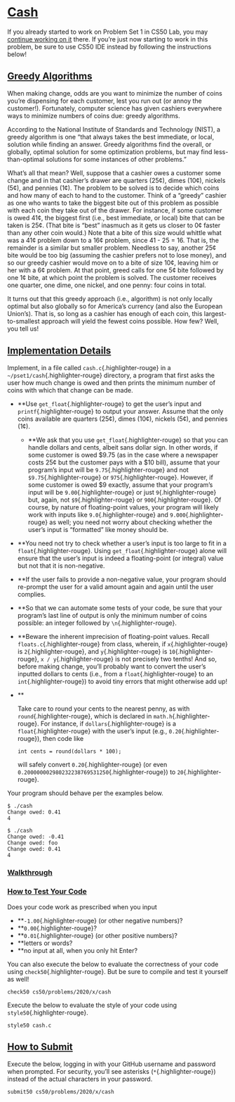 # [Cash](https://cs50.harvard.edu/x/2020/psets/1/cash/#cash)

If you already started to work on Problem Set 1 in CS50 Lab, you may
[continue working on it](https://lab.cs50.io/cs50/labs/2020/x/cash/)
there. If you’re just now starting to work in this problem, be sure to
use CS50 IDE instead by following the instructions below!

## [Greedy Algorithms](https://cs50.harvard.edu/x/2020/psets/1/cash/#greedy-algorithms)

When making change, odds are you want to minimize the number of coins
you’re dispensing for each customer, lest you run out (or annoy the
customer!). Fortunately, computer science has given cashiers everywhere
ways to minimize numbers of coins due: greedy algorithms.

According to the National Institute of Standards and Technology (NIST),
a greedy algorithm is one “that always takes the best immediate, or
local, solution while finding an answer. Greedy algorithms find the
overall, or globally, optimal solution for some optimization problems,
but may find less-than-optimal solutions for some instances of other
problems.”

What’s all that mean? Well, suppose that a cashier owes a customer some
change and in that cashier’s drawer are quarters (25¢), dimes (10¢),
nickels (5¢), and pennies (1¢). The problem to be solved is to decide
which coins and how many of each to hand to the customer. Think of a
“greedy” cashier as one who wants to take the biggest bite out of this
problem as possible with each coin they take out of the drawer. For
instance, if some customer is owed 41¢, the biggest first (i.e., best
immediate, or local) bite that can be taken is 25¢. (That bite is “best”
inasmuch as it gets us closer to 0¢ faster than any other coin would.)
Note that a bite of this size would whittle what was a 41¢ problem down
to a 16¢ problem, since 41 - 25 = 16. That is, the remainder is a
similar but smaller problem. Needless to say, another 25¢ bite would be
too big (assuming the cashier prefers not to lose money), and so our
greedy cashier would move on to a bite of size 10¢, leaving him or her
with a 6¢ problem. At that point, greed calls for one 5¢ bite followed
by one 1¢ bite, at which point the problem is solved. The customer
receives one quarter, one dime, one nickel, and one penny: four coins in
total.

It turns out that this greedy approach (i.e., algorithm) is not only
locally optimal but also globally so for America’s currency (and also
the European Union’s). That is, so long as a cashier has enough of each
coin, this largest-to-smallest approach will yield the fewest coins
possible. How few? Well, you tell us!

## [Implementation Details](https://cs50.harvard.edu/x/2020/psets/1/cash/#implementation-details)

Implement, in a file called `cash.c`{.highlighter-rouge} in a
`~/pset1/cash`{.highlighter-rouge} directory, a program that first asks
the user how much change is owed and then prints the minimum number of
coins with which that change can be made.

- \*\*Use `get_float`{.highlighter-rouge} to get the user’s input and
  `printf`{.highlighter-rouge} to output your answer. Assume that the
  only coins available are quarters (25¢), dimes (10¢), nickels (5¢),
  and pennies (1¢).
  - \*\*We ask that you use `get_float`{.highlighter-rouge} so that
    you can handle dollars and cents, albeit sans dollar sign. In
    other words, if some customer is owed \$9.75 (as in the case
    where a newspaper costs 25¢ but the customer pays with a \$10
    bill), assume that your program’s input will be
    `9.75`{.highlighter-rouge} and not `$9.75`{.highlighter-rouge}
    or `975`{.highlighter-rouge}. However, if some customer is owed
    \$9 exactly, assume that your program’s input will be
    `9.00`{.highlighter-rouge} or just `9`{.highlighter-rouge} but,
    again, not `$9`{.highlighter-rouge} or
    `900`{.highlighter-rouge}. Of course, by nature of
    floating-point values, your program will likely work with inputs
    like `9.0`{.highlighter-rouge} and `9.000`{.highlighter-rouge}
    as well; you need not worry about checking whether the user’s
    input is “formatted” like money should be.
- \*\*You need not try to check whether a user’s input is too large to
  fit in a `float`{.highlighter-rouge}. Using
  `get_float`{.highlighter-rouge} alone will ensure that the user’s
  input is indeed a floating-point (or integral) value but not that it
  is non-negative.
- \*\*If the user fails to provide a non-negative value, your program
  should re-prompt the user for a valid amount again and again until
  the user complies.
- \*\*So that we can automate some tests of your code, be sure that your
  program’s last line of output is only the minimum number of coins
  possible: an integer followed by `\n`{.highlighter-rouge}.
- \*\*Beware the inherent imprecision of floating-point values. Recall
  `floats.c`{.highlighter-rouge} from class, wherein, if
  `x`{.highlighter-rouge} is `2`{.highlighter-rouge}, and
  `y`{.highlighter-rouge} is `10`{.highlighter-rouge},
  `x / y`{.highlighter-rouge} is not precisely two tenths! And so,
  before making change, you’ll probably want to convert the user’s
  inputted dollars to cents (i.e., from a `float`{.highlighter-rouge}
  to an `int`{.highlighter-rouge}) to avoid tiny errors that might
  otherwise add up!
- \*\*

  Take care to round your cents to the nearest penny, as with
  `round`{.highlighter-rouge}, which is declared in
  `math.h`{.highlighter-rouge}. For instance, if
  `dollars`{.highlighter-rouge} is a `float`{.highlighter-rouge} with
  the user’s input (e.g., `0.20`{.highlighter-rouge}), then code like

  ```{.highlight}
  int cents = round(dollars * 100);
  ```

  will safely convert `0.20`{.highlighter-rouge} (or even
  `0.200000002980232238769531250`{.highlighter-rouge}) to
  `20`{.highlighter-rouge}.

Your program should behave per the examples below.

```{.highlight}
$ ./cash
Change owed: 0.41
4
```

```{.highlight}
$ ./cash
Change owed: -0.41
Change owed: foo
Change owed: 0.41
4
```

### [Walkthrough](https://cs50.harvard.edu/x/2020/psets/1/cash/#walkthrough)

### [How to Test Your Code](https://cs50.harvard.edu/x/2020/psets/1/cash/#how-to-test-your-code)

Does your code work as prescribed when you input

- \*\*`-1.00`{.highlighter-rouge} (or other negative numbers)?
- \*\*`0.00`{.highlighter-rouge}?
- \*\*`0.01`{.highlighter-rouge} (or other positive numbers)?
- \*\*letters or words?
- \*\*no input at all, when you only hit Enter?

You can also execute the below to evaluate the correctness of your code
using `check50`{.highlighter-rouge}. But be sure to compile and test it
yourself as well!

```{.highlight}
check50 cs50/problems/2020/x/cash
```

Execute the below to evaluate the style of your code using
`style50`{.highlighter-rouge}.

```{.highlight}
style50 cash.c
```

## [How to Submit](https://cs50.harvard.edu/x/2020/psets/1/cash/#how-to-submit)

Execute the below, logging in with your GitHub username and password
when prompted. For security, you’ll see asterisks
(`*`{.highlighter-rouge}) instead of the actual characters in your
password.

```{.highlight}
submit50 cs50/problems/2020/x/cash
```
